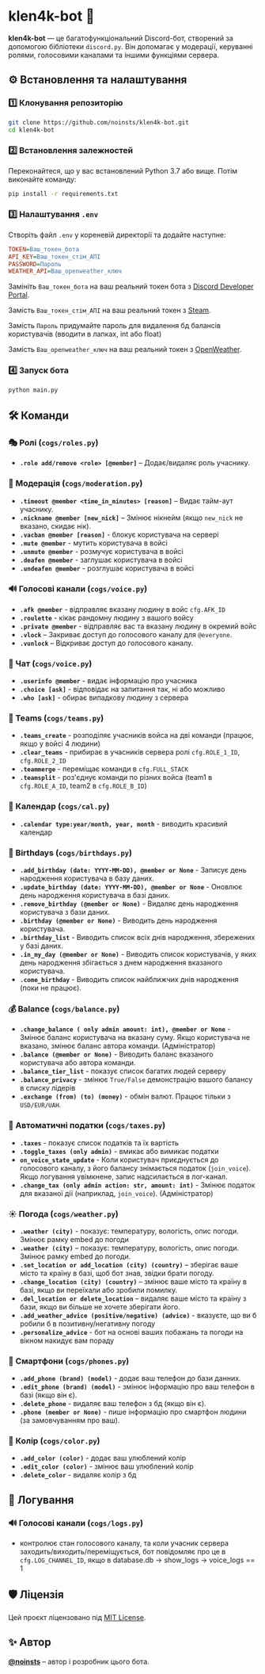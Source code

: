 # klen4k-bot 🤖

**klen4k-bot** — це багатофункціональний Discord-бот, створений за допомогою бібліотеки `discord.py`. Він допомагає у модерації, керуванні ролями, голосовими каналами та іншими функціями сервера.

## ⚙ Встановлення та налаштування

### 1️⃣ Клонування репозиторію
```bash
git clone https://github.com/noinsts/klen4k-bot.git
cd klen4k-bot
```

### 2️⃣ Встановлення залежностей
Переконайтеся, що у вас встановлений Python 3.7 або вище. Потім виконайте команду:
```bash
pip install -r requirements.txt
```

### 3️⃣ Налаштування `.env`
Створіть файл `.env` у кореневій директорії та додайте наступне:
```ini
TOKEN=Ваш_токен_бота
API_KEY=Ваш_токен_стім_АПІ
PASSWORD=Пароль
WEATHER_API=Ваш_openweather_ключ
```
Замініть `Ваш_токен_бота` на ваш реальний токен бота з [Discord Developer Portal](https://discord.com/developers/applications).

Замість `Ваш_токен_стім_АПІ` на ваш реальний токен з [Steam](https://steamcommunity.com/dev/apikey).

Замість `Пароль` придумайте пароль для видалення бд балансів користувачів (вводити в лапках, int або float)

Замість `Ваш_openweather_ключ` на ваш реальний токен з [OpenWeather](https://openweathermap.org/).

### 4️⃣ Запуск бота
```bash
python main.py
```

## 🛠 Команди

### 🎭 Ролі (`cogs/roles.py`)
- **`.role add/remove <role> [@member]`** – Додає/видаляє роль учаснику.

### 🔨 Модерація (`cogs/moderation.py`)
- **`.timeout @member <time_in_minutes> [reason]`** – Видає тайм-аут учаснику.
- **`.nickname @member [new_nick]`** – Змінює нікнейм (якщо `new_nick` не вказано, скидає нік).
- **`.vacban @member [reason]`** - блокує користувача на сервері
- **`.mute @member`** - мутить користувача в войсі
- **`.unmute @member`** - розмучує користувача в войсі
- **`.deafen @member`** - заглушає користувача в войсі
- **`.undeafen @member`** - розглушає користувача в войсі

### 🔊 Голосові канали (`cogs/voice.py`)
- **`.afk @member`** - відправляє вказану людину в войс `cfg.AFK_ID`
- **`.roulette`** - кікає рандомну людину з вашого войсу
- **`.private @member`** - відправляє вас та вказану людину в окремий войс
- **`.vlock`** – Закриває доступ до голосового каналу для `@everyone`.
- **`.vunlock`** – Відкриває доступ до голосового каналу.

### 💬 Чат (`cogs/voice.py`)
- **`.userinfo @member`** - видає інформацію про учасника
- **`.choice [ask]`** - відповідає на запитання так, ні або можливо
- **`.who [ask]`** - обирає випадкову людину з сервера

### 👥 Teams (`cogs/teams.py`)
- **`.teams_create`** - розподіляє учасників войса на дві команди (працює, якщо у войсі 4 людини)
- **`.clear_teams`** - прибирає в учасників сервера ролі `cfg.ROLE_1_ID`, `cfg.ROLE_2_ID`
- **`.teammerge`** - переміщає команди в `cfg.FULL_STACK`
- **`.teamsplit`** - роз'єднує команди по різних войса (team1 в `cfg.ROLE_A_ID`, team2 в `cfg.ROLE_B_ID`)

### 📆 Календар (`cogs/cal.py`)
- **`.calendar type:year/month, year, month`** - виводить красивий календар

### 🎂 Birthdays (`cogs/birthdays.py`)
- **`.add_birthday (date: YYYY-MM-DD), @member or None`** - Записує день народження користувача в базу даних.
- **`.update_birthday (date: YYYY-MM-DD), @member or None`** - Оновлює день народження користувача в базі даних.
- **`.remove_birthday (@member or None)`** - Видаляє день народження користувача з бази даних.
- **`.birthday (@member or None)`** - Виводить день народження користувача.
- **`.birthday_list`** - Виводить список всіх днів народження, збережених у базі даних.
- **`.in_my_day (@member or None)`** - Виводить список користувачів, у яких день народження збігається з днем народження вказаного користувача.
- **`.come_birthday`** - Виводить список найближчих днів народження (поки не працює).

### 💰 Balance (`cogs/balance.py`)
- **`.change_balance ( only admin amount: int), @member or None`** - Змінює баланс користувача на вказану суму. Якщо користувача не вказано, змінює баланс автора команди. (Адміністратор)
- **`.balance (@member or None)`** - Виводить баланс вказаного користувача або автора команди.
- **`.balance_tier_list`** - показує список багатих людей серверу
- **`.balance_privacy`** - змінює `True/False` демонстрацію вашого балансу в списку лідерів
- **`.exchange (from) (to) (money)`** - обмін валют. Працює тільки з `USD/EUR/UAH`.

### 📢 Автоматичні податки (`cogs/taxes.py`)
- **`.taxes`** - показує список податків та їх вартість
- **`.toggle_taxes (only admin)`** - вмикає або вимикає податки
- **`on_voice_state_update`** - Коли користувач приєднується до голосового каналу, з його балансу знімається податок (`join_voice`). Якщо логування увімкнене, запис надсилається в лог-канал.
- **`.change_tax (only admin action: str, amount: int)`** - Змінює податок для вказаної дії (наприклад, `join_voice`). (Адміністратор)

### ☀️ Погода (`cogs/weather.py`)
- **`.weather (city)`** - показує: температуру, вологість, опис погоди. Змінює рамку embed до погоди
- **`.weather (city)`** – показує: температуру, вологість, опис погоди. Змінює рамку embed до погоди.  
- **`.set_location or add_location (city) (country)`** – зберігає ваше місто та країну в базі, щоб бот знав, звідки брати погоду.  
- **`.change_location (city) (country)`** – змінює ваше місто та країну в базі, якщо ви переїхали або зробили помилку.  
- **`.del_location or delete_location`** – видаляє ваше місто та країну з бази, якщо ви більше не хочете зберігати його.  
- **`.add_weather_advice (positive/negative) (advice)`** - вказуєте, що ви б робили б в позитивну/негативну погоду
- **`.personalize_advice`** - бот на основі ваших побажань та погоди на вікном накидує вам пораду

### 📱 Смартфони (`cogs/phones.py`)
- **`.add_phone (brand) (model)`** - додає ваш телефон до бази данних.
- **`.edit_phone (brand) (model)`** - змінює інформацію про ваш телефон в базі (якщо він є).
- **`.delete_phone`** - видаляє ваш телефон з бд (якщо він є).
- **`.phone (member or None)`** - пише інформацію про смартфон людини (за замовчуванням про ваш).

### 🎨 Колір (`cogs/color.py`)
- **`.add_color (color)`** - додає ваш улюблений колір
- **`.edit_color (color)`** - змінює ваш улюблений колір
- **`.delete_color`** - видаляє колір з бд

## 📝 Логування

### 🔊 Голосові канали (`cogs/logs.py`)
- контролює стан голосового каналу, та коли учасник сервера заходить/виходить/переміщується, бот повідомляє про це в `cfg.LOG_CHANNEL_ID`, якщо в database.db -> show_logs -> voice_logs == 1


## 🛡 Ліцензія  
Цей проєкт ліцензовано під [MIT License](./LICENSE).

## ✨ Автор
**[@noinsts](https://github.com/noinsts)** – автор і розробник цього бота.
